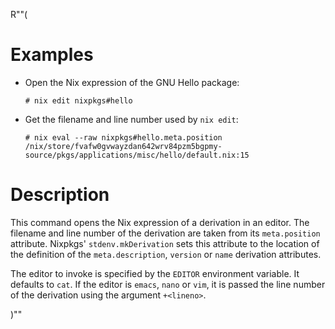 R""(

# Examples

* Open the Nix expression of the GNU Hello package:

  ```console
  # nix edit nixpkgs#hello
  ```

* Get the filename and line number used by `nix edit`:

  ```console
  # nix eval --raw nixpkgs#hello.meta.position
  /nix/store/fvafw0gvwayzdan642wrv84pzm5bgpmy-source/pkgs/applications/misc/hello/default.nix:15
  ```

# Description

This command opens the Nix expression of a derivation in an
editor. The filename and line number of the derivation are taken from
its `meta.position` attribute. Nixpkgs' `stdenv.mkDerivation` sets
this attribute to the location of the definition of the
`meta.description`, `version` or `name` derivation attributes.

The editor to invoke is specified by the `EDITOR` environment
variable. It defaults to `cat`. If the editor is `emacs`, `nano` or
`vim`, it is passed the line number of the derivation using the
argument `+<lineno>`.

)""
